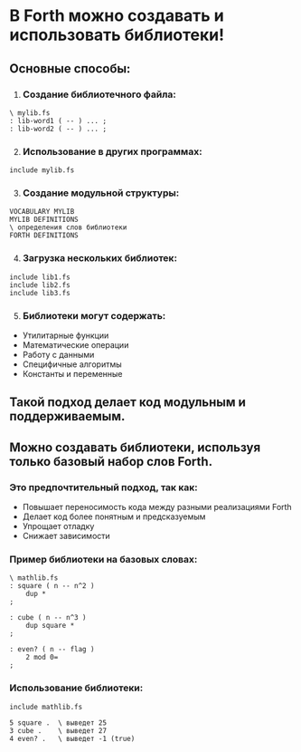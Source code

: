 # В Forth можно создавать и использовать библиотеки!

## Основные способы:
1) ### Создание библиотечного файла:
```
\ mylib.fs
: lib-word1 ( -- ) ... ;
: lib-word2 ( -- ) ... ;
```
2) ### Использование в других программах:
```
include mylib.fs
```
3) ### Создание модульной структуры:
```
VOCABULARY MYLIB
MYLIB DEFINITIONS
\ определения слов библиотеки
FORTH DEFINITIONS
```
4) ### Загрузка нескольких библиотек:
```
include lib1.fs
include lib2.fs
include lib3.fs
```
5) ### Библиотеки могут содержать:
* Утилитарные функции
* Математические операции
* Работу с данными
* Специфичные алгоритмы
* Константы и переменные

## Такой подход делает код модульным и поддерживаемым.

## Можно создавать библиотеки, используя только базовый набор слов Forth. 

### Это предпочтительный подход, так как:
* Повышает переносимость кода между разными реализациями Forth
* Делает код более понятным и предсказуемым
* Упрощает отладку
* Снижает зависимости

### Пример библиотеки на базовых словах:
```
\ mathlib.fs
: square ( n -- n^2 ) 
    dup * 
;

: cube ( n -- n^3 )
    dup square *
;

: even? ( n -- flag )
    2 mod 0=
;
```
### Использование библиотеки:
```
include mathlib.fs

5 square .  \ выведет 25
3 cube .    \ выведет 27
4 even? .   \ выведет -1 (true)
```
